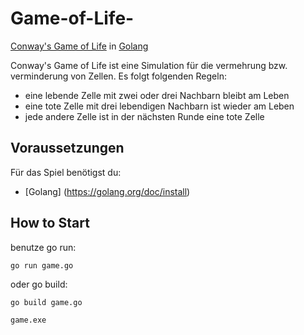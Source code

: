 # Game-of-Life-

[Conway's Game of Life](http://en.wikipedia.org/wiki/Conway's_Game_of_Life) 
in [Golang](http://en.wikipedia.org/wiki/Go_(programming_language))  

Conway's Game of Life ist eine Simulation für die vermehrung bzw. verminderung von Zellen.
Es folgt folgenden Regeln:
* eine lebende Zelle mit zwei oder drei Nachbarn bleibt am Leben
* eine tote Zelle mit drei lebendigen Nachbarn ist wieder am Leben
* jede andere Zelle ist in der nächsten Runde eine tote Zelle 

## Voraussetzungen 

Für das Spiel benötigst du: 
* [Golang] (https://golang.org/doc/install)


## How to Start 

benutze go run:

```
go run game.go
```
oder go build:

```
go build game.go

game.exe 
```
